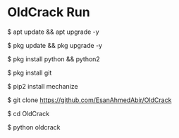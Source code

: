 # OldCrack Run

$ apt update && apt upgrade -y

$ pkg update && pkg upgrade -y

$ pkg install python && python2

$ pkg install git

$ pip2 install mechanize 

$ git clone https://github.com/EsanAhmedAbir/OldCrack

$ cd OldCrack

$ python oldcrack



